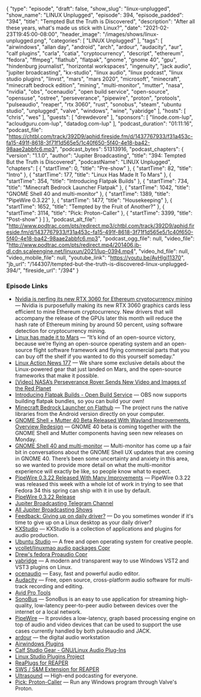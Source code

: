 {
  "type": "episode",
  "draft": false,
  "show_slug": "linux-unplugged",
  "show_name": "LINUX Unplugged",
  "episode": 394,
  "episode_padded": "394",
  "title": "Tempted But the Truth is Discovered",
  "description": "After all these years, what's made us stick with Linux?",
  "date": "2021-02-23T19:45:00-08:00",
  "header_image": "/images/shows/linux-unplugged.png",
  "categories": [
    "LINUX Unplugged"
  ],
  "tags": [
    "airwindows",
    "allan day",
    "android",
    "arch",
    "ardour",
    "audacity",
    "aur",
    "calf plugins",
    "carla",
    "catia",
    "cryptocurrency",
    "descript",
    "ethereum",
    "fedora",
    "ffmpeg",
    "flathub",
    "flatpak",
    "gnome",
    "gnome 40",
    "gpu",
    "hindenburg journalist",
    "horizontal workspaces",
    "ingenuity",
    "jack audio",
    "jupiter broadcasting",
    "kx-studio",
    "linux audio",
    "linux podcast",
    "linux studio plugins",
    "linvst",
    "mars",
    "mars 2020",
    "microsoft",
    "minecraft",
    "minecraft bedrock edition",
    "mining",
    "multi-monitor",
    "mutter",
    "nasa",
    "nvidia",
    "obs",
    "ocenaudio",
    "open build service",
    "open-source",
    "opensuse",
    "ostree",
    "perseverance",
    "pipewire",
    "proton",
    "protools",
    "pulseaudio",
    "reaper",
    "rtx 3060",
    "rust",
    "sonobus",
    "steam",
    "ubuntu studio",
    "unplugged",
    "valve",
    "windows",
    "wine",
    "yabridge"
  ],
  "hosts": [
    "chris",
    "wes"
  ],
  "guests": [
    "drewdevore"
  ],
  "sponsors": [
    "linode.com-lup",
    "acloudguru.com-lup",
    "datadog.com-lup"
  ],
  "podcast_duration": "01:11:16",
  "podcast_file": "https://chtbl.com/track/392D9/aphid.fireside.fm/d/1437767933/f31a453c-fa15-491f-8618-3f71f1d565e5/1c40f650-5f40-4e18-ba42-98aae2abbfc6.mp3",
  "podcast_bytes": 51313916,
  "podcast_chapters": {
    "version": "1.1.0",
    "author": "Jupiter Broadcasting",
    "title": "394: Tempted But the Truth is Discovered",
    "podcastName": "LINUX Unplugged",
    "chapters": [
      {
        "startTime": 0,
        "title": "Pre-show"
      },
      {
        "startTime": 82,
        "title": "Intro"
      },
      {
        "startTime": 177,
        "title": "Linux Has Made It To Mars"
      },
      {
        "startTime": 354,
        "title": "Introducing Flatpak Builds"
      },
      {
        "startTime": 734,
        "title": "Minecraft Bedrock Launcher Flatpak"
      },
      {
        "startTime": 1042,
        "title": "GNOME Shell 40 and multi-monitor"
      },
      {
        "startTime": 1389,
        "title": "PipeWire 0.3.22"
      },
      {
        "startTime": 1477,
        "title": "Housekeeping"
      },
      {
        "startTime": 1652,
        "title": "Tempted by the Fruit of Another?"
      },
      {
        "startTime": 3114,
        "title": "Pick: Proton-Caller"
      },
      {
        "startTime": 3399,
        "title": "Post-show"
      }
    ]
  },
  "podcast_alt_file": "http://www.podtrac.com/pts/redirect.mp3/chtbl.com/track/392D9/aphid.fireside.fm/d/1437767933/f31a453c-fa15-491f-8618-3f71f1d565e5/1c40f650-5f40-4e18-ba42-98aae2abbfc6.mp3",
  "podcast_ogg_file": null,
  "video_file": "http://www.podtrac.com/pts/redirect.mp4/201406.jb-dl.cdn.scaleengine.net/linuxun/2021/lup-0394.mp4",
  "video_hd_file": null,
  "video_mobile_file": null,
  "youtube_link": "https://youtu.be/AyHlgi11370",
  "jb_url": "/144307/tempted-but-the-truth-is-discovered-linux-unplugged-394/",
  "fireside_url": "/394"
}


### Episode Links

  * [Nvidia is nerfing its new RTX 3060 for Ethereum cryptocurrency mining](https://www.theverge.com/2021/2/18/22289154/nvidia-rtx-3060-ethereum-mining-drivers-limit-cryptocurrency "Nvidia is nerfing its new RTX 3060 for Ethereum cryptocurrency mining") — Nvidia is purposefully making its new RTX 3060 graphics cards less efficient to mine Ethereum cryptocurrency. New drivers that will accompany the release of the GPUs later this month will reduce the hash rate of Ethereum mining by around 50 percent, using software detection for cryptocurrency mining.
  * [Linux has made it to Mars](https://www.theverge.com/2021/2/19/22291324/linux-perseverance-mars-curiosity-ingenuity "Linux has made it to Mars") — “It’s kind of an open-source victory, because we’re flying an open-source operating system and an open-source flight software framework and flying commercial parts that you can buy off the shelf if you wanted to do this yourself someday.”
  * [Linux Action News 177](https://linuxactionnews.com/177 "Linux Action News 177") — We share some exclusive details about the Linux-powered gear that just landed on Mars, and the open-source frameworks that make it possible.
  * [[Video] NASA’s Perseverance Rover Sends New Video and Images of the Red Planet](https://www.youtube.com/watch?t=4024&v=gYQwuYZbA6o&feature=youtu.be "\[Video\] NASA’s Perseverance Rover Sends New Video and Images of the Red Planet")
  * [Introducing Flatpak Builds - Open Build Service](https://openbuildservice.org/2021/02/18/introducing-flatpak-builds/ "Introducing Flatpak Builds - Open Build Service") — OBS now supports building flatpak bundles, so you can build your own!
  * [Minecraft Bedrock Launcher on Flathub](https://flathub.org/apps/details/io.mrarm.mcpelauncher "Minecraft Bedrock Launcher on Flathub") — The project runs the native libraries from the Android version directly on your computer.
  * [GNOME Shell + Mutter 40 Beta Released With Wayland Improvements, Overview Redesign](https://www.phoronix.com/scan.php?page=news_item&px=GNOME-Shell-Mutter-40-Beta "GNOME Shell + Mutter 40 Beta Released With Wayland Improvements, Overview Redesign") — GNOME 40 beta is coming together with the GNOME Shell and Mutter components having seen new releases on Monday.
  * [GNOME Shell 40 and multi-monitor](https://blogs.gnome.org/shell-dev/2021/02/23/gnome-shell-40-and-multi-monitor/ "GNOME Shell 40 and multi-monitor") — Multi-monitor has come up a fair bit in conversations about the GNOME Shell UX updates that are coming in GNOME 40. There’s been some uncertainty and anxiety in this area, so we wanted to provide more detail on what the multi-monitor experience will exactly be like, so people know what to expect.
  * [PipeWire 0.3.22 Released With Many Improvements](https://www.phoronix.com/scan.php?page=news_item&px=PipeWire-0.3.22-Released "PipeWire 0.3.22 Released With Many Improvements") — PipeWire 0.3.22 was released this week with a whole lot of work in trying to see that Fedora 34 this spring can ship with it in use by default.
  * [PipeWire 0.3.22 Release](https://gitlab.freedesktop.org/pipewire/pipewire/-/releases/0.3.22 "PipeWire 0.3.22 Release")
  * [Jupiter Broadcasting Telegram Channel](http://jupiterbroadcasting.com/telegram "Jupiter Broadcasting Telegram Channel")
  * [All Jupiter Broadcasting Shows](https://feed.jupiter.zone/allshows "All Jupiter Broadcasting Shows")
  * [Feedback: Giving up on daily driver?](https://slexy.org/view/s2AWB7JifB "Feedback: Giving up on daily driver?") — Do you sometimes wonder if it's time to give up on a Linux desktop as your daily driver?
  * [KXStudio](https://kx.studio/ "KXStudio") — KXStudio is a collection of applications and plugins for audio production.
  * [Ubuntu Studio](https://ubuntustudio.org/ "Ubuntu Studio") — A free and open operating system for creative people.
  * [ycollet/linuxmao audio packages Copr](https://copr.fedorainfracloud.org/coprs/ycollet/linuxmao/ "ycollet/linuxmao audio packages Copr")
  * [Drew's fedora Proaudio Copr](https://copr.fedorainfracloud.org/coprs/drewofdoom/fedora-proaudio/ "Drew's fedora Proaudio Copr")
  * [yabridge](https://github.com/robbert-vdh/yabridge "yabridge") — A modern and transparent way to use Windows VST2 and VST3 plugins on Linux.
  * [ocenaudio](https://www.ocenaudio.com/ "ocenaudio") — Easy, fast and powerful audio editor.
  * [Audacity](https://www.audacityteam.org/ "Audacity") — Free, open source, cross-platform audio software for multi-track recording and editing.
  * [Avid Pro Tools](https://www.avid.com/pro-tools "Avid Pro Tools")
  * [SonoBus](https://sonobus.net/ "SonoBus") — SonoBus is an easy to use application for streaming high-quality, low-latency peer-to-peer audio between devices over the internet or a local network.
  * [PipeWire](https://pipewire.org/ "PipeWire") — It provides a low-latency, graph based processing engine on top of audio and video devices that can be used to support the use cases currently handled by both pulseaudio and JACK.
  * [ardour](https://ardour.org/ "ardour") — the digital audio workstation
  * [Airwindows Plugins](http://www.airwindows.com/ "Airwindows Plugins")
  * [Calf Studio Gear - GNU/Linux Audio Plug-Ins](https://calf-studio-gear.org/ "Calf Studio Gear - GNU/Linux Audio Plug-Ins")
  * [Linux Studio Plugins Project](https://lsp-plug.in/ "Linux Studio Plugins Project")
  * [ReaPlugs for REAPER](https://www.reaper.fm/reaplugs/ "ReaPlugs for REAPER")
  * [SWS / S&M Extension for REAPER](https://www.sws-extension.org/ "SWS / S&M Extension for REAPER")
  * [Ultrasound](https://ultraschall.fm/ "Ultrasound") — High-end podcasting for everyone.
  * [Pick: Proton-Caller](https://github.com/caverym/proton-caller "Pick: Proton-Caller") — Run any Windows program through Valve's Proton.


